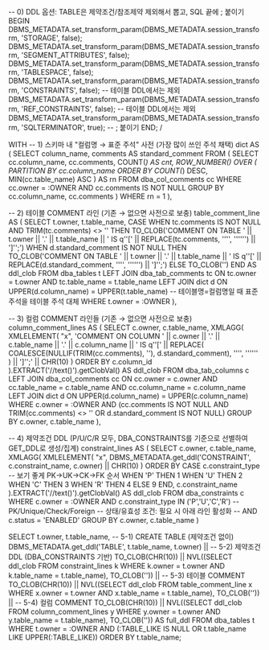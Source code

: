 -- 0) DDL 옵션: TABLE은 제약조건/참조제약 제외해서 뽑고, SQL 끝에 ; 붙이기
BEGIN
  DBMS_METADATA.set_transform_param(DBMS_METADATA.session_transform, 'STORAGE', false);
  DBMS_METADATA.set_transform_param(DBMS_METADATA.session_transform, 'SEGMENT_ATTRIBUTES', false);
  DBMS_METADATA.set_transform_param(DBMS_METADATA.session_transform, 'TABLESPACE', false);
  DBMS_METADATA.set_transform_param(DBMS_METADATA.session_transform, 'CONSTRAINTS', false);      -- 테이블 DDL에서는 제외
  DBMS_METADATA.set_transform_param(DBMS_METADATA.session_transform, 'REF_CONSTRAINTS', false);  -- 테이블 DDL에서는 제외
  DBMS_METADATA.set_transform_param(DBMS_METADATA.session_transform, 'SQLTERMINATOR', true);     -- ; 붙이기
END;
/

WITH
-- 1) 스키마 내 "컬럼명 → 표준 주석" 사전 (가장 많이 쓰인 주석 채택)
dict AS (
  SELECT column_name, comments AS standard_comment
  FROM (
    SELECT
        cc.column_name,
        cc.comments,
        COUNT(*) AS cnt,
        ROW_NUMBER() OVER (
          PARTITION BY cc.column_name
          ORDER BY COUNT(*) DESC, MIN(cc.table_name) ASC
        ) AS rn
    FROM   dba_col_comments cc
    WHERE  cc.owner = :OWNER
      AND  cc.comments IS NOT NULL
    GROUP  BY cc.column_name, cc.comments
  )
  WHERE rn = 1
),

-- 2) 테이블 COMMENT 라인 (기존 → 없으면 사전으로 보충)
table_comment_line AS (
  SELECT
      t.owner,
      t.table_name,
      CASE
        WHEN tc.comments IS NOT NULL AND TRIM(tc.comments) <> '' THEN
          TO_CLOB('COMMENT ON TABLE ' || t.owner || '.' || t.table_name ||
                  ' IS q''[' || REPLACE(tc.comments, '''', '''''') || ']'';')
        WHEN d.standard_comment IS NOT NULL THEN
          TO_CLOB('COMMENT ON TABLE ' || t.owner || '.' || t.table_name ||
                  ' IS q''[' || REPLACE(d.standard_comment, '''', '''''') || ']'';')
        ELSE
          TO_CLOB('')
      END AS ddl_clob
  FROM dba_tables t
  LEFT JOIN dba_tab_comments tc
    ON tc.owner = t.owner AND tc.table_name = t.table_name
  LEFT JOIN dict d
    ON UPPER(d.column_name) = UPPER(t.table_name)  -- 테이블명=컬럼명일 때 표준 주석을 테이블 주석 대체
  WHERE t.owner = :OWNER
),

-- 3) 컬럼 COMMENT 라인들 (기존 → 없으면 사전으로 보충)
column_comment_lines AS (
  SELECT
      c.owner,
      c.table_name,
      XMLAGG(
        XMLELEMENT(
          "x",
          'COMMENT ON COLUMN ' || c.owner || '.' || c.table_name || '.' || c.column_name ||
          ' IS q''[' ||
          REPLACE(
            COALESCE(NULLIF(TRIM(cc.comments), ''), d.standard_comment),
            '''', ''''''
          ) || ']'';' || CHR(10)
        )
        ORDER BY c.column_id
      ).EXTRACT('//text()').getClobVal() AS ddl_clob
  FROM dba_tab_columns c
  LEFT JOIN dba_col_comments cc
    ON cc.owner = c.owner AND cc.table_name = c.table_name AND cc.column_name = c.column_name
  LEFT JOIN dict d
    ON UPPER(d.column_name) = UPPER(c.column_name)
  WHERE c.owner = :OWNER
    AND (cc.comments IS NOT NULL AND TRIM(cc.comments) <> '' OR d.standard_comment IS NOT NULL)
  GROUP BY c.owner, c.table_name
),

-- 4) 제약조건 DDL (P/U/C/R 모두, DBA_CONSTRAINTS를 기준으로 선별하여 GET_DDL로 생성/집계)
constraint_lines AS (
  SELECT
      c.owner,
      c.table_name,
      XMLAGG(
        XMLELEMENT(
          "x",
          DBMS_METADATA.get_ddl('CONSTRAINT', c.constraint_name, c.owner) || CHR(10)
        )
        ORDER BY
          CASE c.constraint_type  -- 보기 좋게 PK→UK→CK→FK 순서
            WHEN 'P' THEN 1 WHEN 'U' THEN 2 WHEN 'C' THEN 3 WHEN 'R' THEN 4 ELSE 9 END,
          c.constraint_name
      ).EXTRACT('//text()').getClobVal() AS ddl_clob
  FROM dba_constraints c
  WHERE c.owner = :OWNER
    AND c.constraint_type IN ('P','U','C','R')  -- PK/Unique/Check/Foreign
    -- 상태/유효성 조건: 필요 시 아래 라인 활성화
    -- AND c.status = 'ENABLED'
  GROUP BY c.owner, c.table_name
)

SELECT
    t.owner,
    t.table_name,
    -- 5-1) CREATE TABLE (제약조건 없이)
    DBMS_METADATA.get_ddl('TABLE', t.table_name, t.owner)
    ||
    -- 5-2) 제약조건 DDL (DBA_CONSTRAINTS 기반)
    TO_CLOB(CHR(10)) ||
    NVL((SELECT ddl_clob FROM constraint_lines k
         WHERE k.owner = t.owner AND k.table_name = t.table_name), TO_CLOB(''))
    ||
    -- 5-3) 테이블 COMMENT
    TO_CLOB(CHR(10)) ||
    NVL((SELECT ddl_clob FROM table_comment_line x
         WHERE x.owner = t.owner AND x.table_name = t.table_name), TO_CLOB(''))
    ||
    -- 5-4) 컬럼 COMMENT
    TO_CLOB(CHR(10)) ||
    NVL((SELECT ddl_clob FROM column_comment_lines y
         WHERE y.owner = t.owner AND y.table_name = t.table_name), TO_CLOB(''))
    AS full_ddl
FROM dba_tables t
WHERE t.owner = :OWNER
  AND (:TABLE_LIKE IS NULL OR t.table_name LIKE UPPER(:TABLE_LIKE))
ORDER BY t.table_name;
